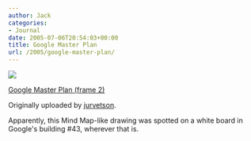 ```yaml
---
author: Jack
categories:
- Journal
date: 2005-07-06T20:54:03+00:00
title: Google Master Plan
url: /2005/google-master-plan/
---
```


[![][1]][2]

[Google Master Plan (frame 2)][3]

Originally uploaded by [jurvetson][4]. 



Apparently, this Mind Map-like drawing was spotted on a white board in Google's building #43, wherever that is.

 [1]: https://photos16.flickr.com/21469363_639cee8628_m.jpg
 [2]: https://www.flickr.com/photos/jurvetson/21469363/ "photo sharing"
 [3]: https://www.flickr.com/photos/jurvetson/21469363/
 [4]: http://www.flickr.com/people/jurvetson/